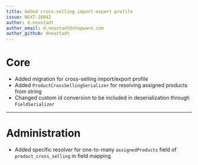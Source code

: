 ```yaml
---
title: Added cross-selling import-export profile
issue: NEXT-16042
author: d.neustadt
author_email: d.neustadt@shopware.com 
author_github: dneustadt
---
```

# Core
* Added migration for cross-selling import/export profile
* Added `ProductCrossSellingSerializer` for resolving assigned products from string
* Changed custom id conversion to be included in deserialization through `FieldSerializer`
___
# Administration
* Added specific resolver for one-to-many `assignedProducts` field of `product_cross_selling` in field mapping
